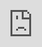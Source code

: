 ```yaml
---
new: false
footer: true
header: true
updated: false
layout: templates/new/help/post-new.html
title: How to Download the Helperbird App on iPhone
description: Follow these steps to download and start using the Helperbird app on your iPhone.
keywords:
  Dyslexia software, Reading Mode for Google Chrome, Voice typing for chrome, Text to speech for
  chrome, text reader, Immersive Reader, dyslexia fonts, accessibility software, dyslexia software,
  Helperbird for Edge, Helperbird for Firefox, Helperbird for Chrome, Opendyslexic for Chrome,
  OpenDyslexic
youtubeId: vwT8SAJfU3E
cardTitle: How to Download the Helperbird App on iPhone
featureDescription:
  Follow these steps to download and start using the Helperbird app on your iPhone.
headerTags:
  [
    { tag: 'open-the-app-store', title: 'Open the App Store' },
    { tag: 'download-and-install-helperbird', title: 'Download and Install Helperbird' },
    { tag: 'open-and-start-using', title: 'Open and Start Using' }
  ]
tags:
  - iOS
  - helpguides
  - iOSHelpGuides
url: help/how-to-download-helperbird-for-iphone/
permalink: help/how-to-download-helperbird-for-iphone/
date: 2025-01-15
---
```


Getting Helperbird on your iPhone is quick and easy. Follow these three simple steps to download the app and start using its accessibility features right away.

---

## Step 1: Open the App Store

Unlock your iPhone and tap on the **App Store** icon on your home screen. Once the App Store opens, tap on the **Search** tab at the bottom of the screen to begin looking for Helperbird.


---

## Step 2: Download and Install Helperbird

In the search bar at the top, type "Helperbird" and tap **Search**. 

Look for the Helperbird app in the results (it has a blue bird icon). Once you find it, tap the **GET** button, then confirm with Face ID, Touch ID, or your Apple ID password. 

The app will download and install automatically. You'll see the app icon appear on your home screen when it's ready.


---

## Step 3: Open and Start Using

Tap the **Helperbird** app icon on your home screen to open it. When you first launch the app, you may need to sign in with your Helperbird account or create a new one. 

Once you're signed in, you can start exploring all of Helperbird's accessibility features right away.

**Important:** Make sure your iPhone is running **iOS 15.0 or later** to use Helperbird. The app may not be available in all regions or languages.


**Tip:** After installing, head to your iPhone's Settings > Safari > Extensions and enable Helperbird to use it while browsing in Safari!

---

## Video Tutorial

{% if youtubeId %}
<iframe
  style="position: absolute; top: 0; left: 0; width: 100%; height: 100%"
  src="https://www.youtube-nocookie.com/embed/{{youtubeId}}"
  title="YouTube video player"
  frameborder="0"
  allow="accelerometer; autoplay; clipboard-write; encrypted-media; gyroscope; picture-in-picture; web-share"
  allowfullscreen
></iframe>
{% else %}
Coming soon
{% endif %}

---

## Need Additional Help?
If you run into any issues downloading or using Helperbird on your iPhone, our support team is here to help! Visit our [Help Center](https://helperbird.com/help/) or contact us directly for personalized assistance.Retry